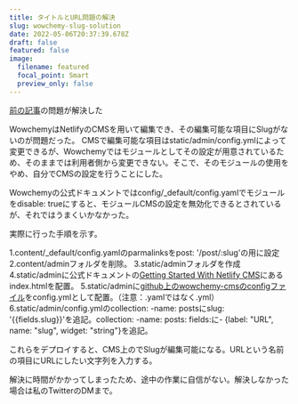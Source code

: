 ```yaml
---
title: タイトルとURL問題の解決
slug: wowchemy-slug-solution
date: 2022-05-06T20:37:39.678Z
draft: false
featured: false
image:
  filename: featured
  focal_point: Smart
  preview_only: false
---
```

[前の記事](/post/wowchemy-slug-issue/)の問題が解決した



WowchemyはNetlifyのCMSを用いて編集でき、その編集可能な項目にSlugがないのが問題だった。
CMSで編集可能な項目はstatic/admin/config.ymlによって変更できるが、Wowchemyではモジュールとしてその設定が用意されているため、そのままでは利用者側から変更できない。そこで、そのモジュールの使用をやめ、自分でCMSの設定を行うことにした。

Wowchemyの公式ドキュメントではconfig/_default/config.yamlでモジュールをdisable: trueにすると、モジュールCMSの設定を無効化できるとされているが、それではうまくいかなかった。


実際に行った手順を示す。

1.content/_default/config.yamlのparmalinksをpost: '/post/:slug'の用に設定
2.content/adminフォルダを削除。
3.static/adminフォルダを作成
4.static/adminに公式ドキュメントの[Getting Started With Netlify CMS](https://www.netlifycms.org/docs/hugo/#getting-started-with-netlify-cms)にあるindex.htmlを配置。
5.static/adminに[github上のwowchemy-cmsのconfigファイル](https://github.com/wowchemy/wowchemy-hugo-themes/blob/main/wowchemy-cms/data/wowchemy_cms_tpl.yaml)をconfig.ymlとして配置。（注意：.yamlではなく.yml）
6.static/admin/config.ymlのcollection: -name: postsにslug: '{{fields.slug}}'を追記。collection: -name: posts: fields:に- {label: "URL", name: "slug", widget: "string"}を追記。

これらをデプロイすると、CMS上のでSlugが編集可能になる。URLという名前の項目にURLにしたい文字列を入力する。



解決に時間がかかってしまったため、途中の作業に自信がない。解決しなかった場合は私のTwitterのDMまで。